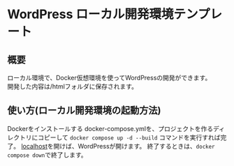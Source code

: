# WordPress ローカル開発環境テンプレート

## 概要

ローカル環境で、Docker仮想環境を使ってWordPressの開発ができます。  
開発した内容は/htmlフォルダに保存されます。  

## 使い方(ローカル開発環境の起動方法)

Dockerをインストールする
docker-compose.ymlを、プロジェクトを作るディレクトリにコピーして
`docker compose up -d --build` コマンドを実行すれば完了。
[localhost](localhost)を開けば、WordPressが開けます。
終了するときは、`docker compose down`で終了します。
